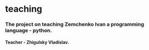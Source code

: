 # teaching
### The project on teaching Zemchenko Ivan a programming language - python.
#### Teacher - Zhigulsky Vladislav.
